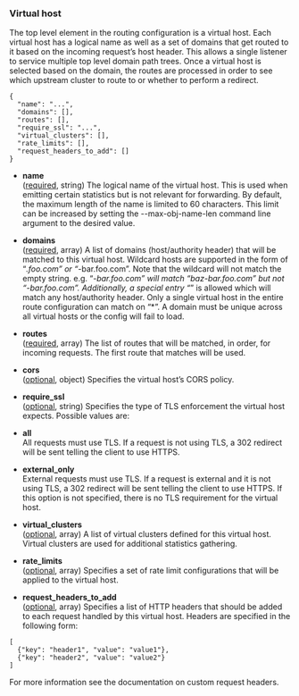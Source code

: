 ### Virtual host
The top level element in the routing configuration is a virtual host. Each virtual host has a logical name as well as a set of domains that get routed to it based on the incoming request’s host header. This allows a single listener to service multiple top level domain path trees. Once a virtual host is selected based on the domain, the routes are processed in order to see which upstream cluster to route to or whether to perform a redirect.

```
{
  "name": "...",
  "domains": [],
  "routes": [],
  "require_ssl": "...",
  "virtual_clusters": [],
  "rate_limits": [],
  "request_headers_to_add": []
}
```
- **name**<br />
	([required](#), string) The logical name of the virtual host. This is used when emitting certain statistics but is not relevant for forwarding. By default, the maximum length of the name is limited to 60 characters. This limit can be increased by setting the --max-obj-name-len command line argument to the desired value.

- **domains**<br />
	([required](#), array) A list of domains (host/authority header) that will be matched to this virtual host. Wildcard hosts are supported in the form of “*.foo.com” or “*-bar.foo.com”. Note that the wildcard will not match the empty string. e.g. “*-bar.foo.com” will match “baz-bar.foo.com” but not “-bar.foo.com”. Additionally, a special entry “*” is allowed which will match any host/authority header. Only a single virtual host in the entire route configuration can match on “*”. A domain must be unique across all virtual hosts or the config will fail to load.

- **routes**<br />
	([required](#), array) The list of routes that will be matched, in order, for incoming requests. The first route that matches will be used.

- **cors**<br />
	([optional](#), object) Specifies the virtual host’s CORS policy.

- **require_ssl**<br />
	([optional](#), string) Specifies the type of TLS enforcement the virtual host expects. Possible values are:


- **all**<br />
All requests must use TLS. If a request is not using TLS, a 302 redirect will be sent telling the client to use HTTPS.
- **external_only**<br />
External requests must use TLS. If a request is external and it is not using TLS, a 302 redirect will be sent telling the client to use HTTPS.
If this option is not specified, there is no TLS requirement for the virtual host.

- **virtual_clusters**<br />
	([optional](#), array) A list of virtual clusters defined for this virtual host. Virtual clusters are used for additional statistics gathering.

- **rate_limits**<br />
	([optional](#), array) Specifies a set of rate limit configurations that will be applied to the virtual host.

- **request_headers_to_add**<br />
	([optional](#), array) Specifies a list of HTTP headers that should be added to each request handled by this virtual host. Headers are specified in the following form:


```
[
  {"key": "header1", "value": "value1"},
  {"key": "header2", "value": "value2"}
]
```
For more information see the documentation on custom request headers.


